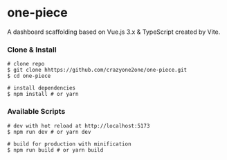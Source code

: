 # one-piece

A dashboard scaffolding based on Vue.js 3.x & TypeScript created by Vite.

### Clone & Install

```
# clone repo
$ git clone hhttps://github.com/crazyone2one/one-piece.git
$ cd one-piece

# install dependencies
$ npm install # or yarn
```

### Available Scripts

```
# dev with hot reload at http://localhost:5173
$ npm run dev # or yarn dev

# build for production with minification
$ npm run build # or yarn build
```
